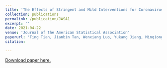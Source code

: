 ```yaml
---
title: 'The Effects of Stringent and Mild Interventions for Coronavirus Pandemic'
collection: publications
permalink: /publication/JASA1
excerpt: ''
date: 2021-04-22
venue: 'Journal of the American Statistical Association'
paperurl: 'Ting Tian, Jianbin Tan, Wenxiang Luo, Yukang Jiang, Minqiong Chen, Songpan Yang, Canhong Wen, Wenliang Pan & Xueqin Wang (2021), The Effects of Stringent and Mild Interventions for Coronavirus Pandemic, $\textit{Journal of the American Statistical Association}$, 116:534, 481-491 (*$\mathbf{joint\ first\ authorship}$).'
citation:  

---
```

[Download paper here.](https://cogentoa.tandfonline.com/doi/abs/10.1080/01621459.2021.1897015?journalCode=uasa20)